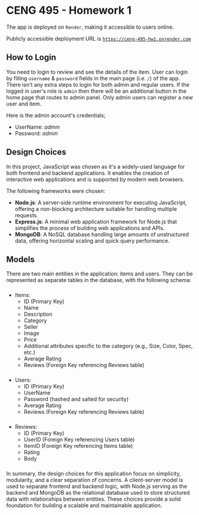 # CENG 495 - Homework 1

The app is deployed on `Render`, making it accessible to users online. 

Publicly accessible deployment URL is [`https://ceng-495-hw1.onrender.com`](https://ceng-495-hw1.onrender.com)

## How to Login
You need to login to review and see the details of the item. User can login by filling `username` & `password` fields in the main page (i.e. `/`) of the app. There isn't any extra steps to login for both admin and regular users. If the logged in user's role is `admin` then there will be an additional button in the home page that routes to admin panel. Only admin users can register a new user and item. 

Here is the admin account's credentials;
- UserName: _admin_
- Password: _admin_


## Design Choices

In this project, JavaScript was chosen as it's a widely-used language for both frontend and backend applications. It enables the creation of interactive web applications and is supported by modern web browsers.

The following frameworks were chosen:

- **Node.js**: A server-side runtime environment for executing JavaScript, offering a non-blocking architecture suitable for handling multiple requests.
- **Express.js**: A minimal web application framework for Node.js that simplifies the process of building web applications and APIs.
- **MongoDB**: A NoSQL database handling large amounts of unstructured data, offering horizontal scaling and quick query performance.


## Models

There are two main entities in the application: items and users. They can be represented as separate tables in the database, with the following schema:
###

- Items:
  - ID (Primary Key)
  - Name
  - Description
  - Category
  - Seller
  - Image
  - Price
  - Additional attributes specific to the category (e.g., Size, Color, Spec, etc.)
  - Average Rating
  - Reviews (Foreign Key referencing Reviews table)
###

- Users:
  - ID (Primary Key)
  - UserName
  - Password (hashed and salted for security)
  - Average Rating
  - Reviews (Foreign Key referencing Reviews table)
###

- Reviews:
  - ID (Primary Key)
  - UserID (Foreign Key referencing Users table)
  - ItemID (Foreign Key referencing Items table)
  - Rating
  - Body
###

In summary, the design choices for this application focus on simplicity, modularity, and a clear separation of concerns. A client-server model is used to separate frontend and backend logic, with Node.js serving as the backend and MongoDB as the relational database used to store structured data with relationships between entities. These choices provide a solid foundation for building a scalable and maintainable application.
